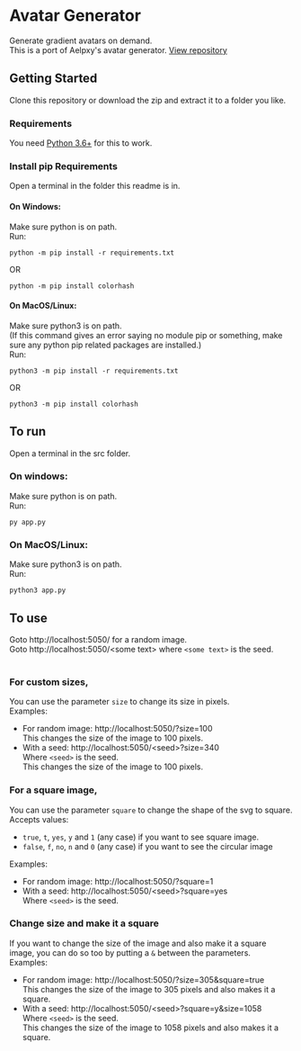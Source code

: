 # Avatar Generator
Generate gradient avatars on demand.
<br>
This is a port of Aelpxy's avatar generator. [View repository](https://github.com/Aelpxy/avatar-generator)

## Getting Started
Clone this repository or download the zip and extract it to a folder you like.

### Requirements
You need [Python 3.6+](https://www.python.org/downloads/) for this to work.

### Install pip Requirements
Open a terminal in the folder this readme is in.

#### On Windows:
Make sure python is on path.
<br>
Run:
```
python -m pip install -r requirements.txt
```
OR
```
python -m pip install colorhash
```

#### On MacOS/Linux:
Make sure python3 is on path.
<br>
(If this command gives an error saying no module pip or something, make sure any python pip related packages are installed.)
<br>
Run:
```
python3 -m pip install -r requirements.txt
```
OR
```
python3 -m pip install colorhash
```

## To run
Open a terminal in the src folder.

### On windows:
Make sure python is on path.
<br>
Run:
```
py app.py
```

### On MacOS/Linux:
Make sure python3 is on path.
<br>
Run:
```
python3 app.py
```

## To use
Goto http://localhost:5050/ for a random image.
<br>
Goto http://localhost:5050/\<some text\> where `<some text>` is the seed.
<br>
<br>
### For custom sizes,
You can use the parameter `size` to change its size in pixels.
<br>
Examples:
 - For random image: http://localhost:5050/?size=100
   <br>
   This changes the size of the image to 100 pixels.
 - With a seed: http://localhost:5050/\<seed\>?size=340
   <br>
   Where `<seed>` is the seed.
   <br>
   This changes the size of the image to 100 pixels.

### For a square image,
You can use the parameter `square`  to change the shape of the svg to square.
<br>
Accepts values:
 - `true`, `t`, `yes`, `y` and `1` (any case) if you want to see square image.
 - `false`, `f`, `no`, `n` and `0` (any case) if you want to see the circular image

Examples:
 - For random image: http://localhost:5050/?square=1
 - With a seed: http://localhost:5050/\<seed\>?square=yes
   <br>
   Where `<seed>` is the seed.

### Change size and make it a square
If you want to change the size of the image and also make it a square image, you can do so too by putting a `&` between the parameters.
<br>
Examples:
 - For random image: http://localhost:5050/?size=305&square=true
   <br>
   This changes the size of the image to 305 pixels and also makes it a square.
 - With a seed: http://localhost:5050/\<seed\>?square=y&size=1058
   <br>
   Where `<seed>` is the seed.
   <br>
   This changes the size of the image to 1058 pixels and also makes it a square.